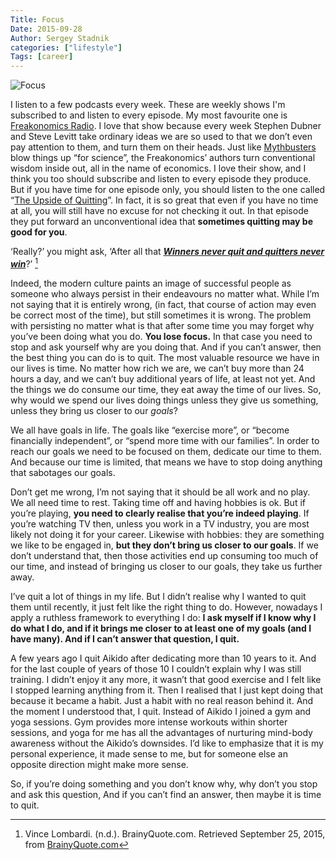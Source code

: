 ```yaml
---
Title: Focus
Date: 2015-09-28
Author: Sergey Stadnik
categories: ["lifestyle"]
Tags: [career]
---
```


![Focus](/images/focus_fotolia_83177710_s.jpg)

I listen to a few podcasts every week. These are weekly shows I'm subscribed to and listen to every episode. My most favourite one is [Freakonomics Radio]( http://freakonomics.com/radio/). I love that show because every week Stephen Dubner and Steve Levitt take ordinary ideas we are so used to that we don’t even pay attention to them, and turn them on their heads. Just like [Mythbusters]( http://www.discovery.com/tv-shows/mythbusters/) blow things up &ldquo;for science&rdquo;, the Freakonomics’ authors turn conventional wisdom inside out, all in the name of economics.
I love their show, and I think you too should subscribe and listen to every episode they produce. But if you have time for one episode only, you should listen to the one called &ldquo;[The Upside of Quitting]( http://freakonomics.com/2011/09/30/new-freakonomics-radio-podcast-the-upside-of-quitting/)&rdquo;. In fact, it is so great that even if you have no time at all, you will still have no excuse for not checking it out.
In that episode they put forward an unconventional idea that **sometimes quitting may be good for you**.
<!-- more -->

&lsquo;Really?&rsquo; you might ask, &lsquo;After all that ***[Winners never quit and quitters never win](http://www.brainyquote.com/quotes/quotes/v/vincelomba122285.html)***?&rsquo; [^1]

Indeed, the modern culture paints an image of successful people as someone who always persist in their endeavours no matter what. While I’m not saying that it is entirely wrong, (in fact, that course of action may even be correct most of the time), but still sometimes it is wrong.
The problem with persisting no matter what is that after some time you may forget why you’ve been doing what you do. **You lose focus.** In that case you need to stop and ask yourself why are you doing that. And if you can’t answer, then the best thing you can do is to quit.
The most valuable resource we have in our lives is time. No matter how rich we are, we can’t buy more than 24 hours a day, and we can’t buy additional years of life, at least not yet. And the things we do consume our time, they eat away the time of our lives. So, why would we spend our lives doing things unless they give us something, unless they bring us closer to our *goals*?

We all have goals in life. The goals like &ldquo;exercise more&rdquo;, or &ldquo;become financially independent&rdquo;, or &ldquo;spend more time with our families&rdquo;. In order to reach our goals we need to be focused on them, dedicate our time to them. And because our time is limited, that means we have to stop doing anything that sabotages our goals.

Don’t get me wrong, I’m not saying that it should be all work and no play. We all need time to rest. Taking time off and having hobbies is ok. But if you’re playing, **you need to clearly realise that you’re indeed playing**. If you’re watching TV then, unless you work in a TV industry, you are most likely not doing it for your career. Likewise with hobbies: they are something we like to be engaged in, **but they don’t bring us closer to our goals**. If we don’t understand that, then those activities end up consuming too much of our time, and instead of bringing us closer to our goals, they take us further away.

I’ve quit a lot of things in my life.  But I didn’t realise why I wanted to quit them until recently, it just felt like the right thing to do. However, nowadays I apply a ruthless framework to everything I do: **I ask myself if I know why I do what I do, and if it brings me closer to at least one of my goals (and  I have many). And if I can’t answer that question, I quit.**

A few years ago I quit Aikido after dedicating more than 10 years to it. And for the last couple of years of those 10 I couldn’t explain why I was still training. I didn’t enjoy it any more, it wasn’t that good exercise and I felt like I stopped learning anything from it. Then I realised that I just kept doing that because it became a habit. Just a habit with no real reason behind it. And the moment I understood that, I quit. Instead of Aikido I joined a gym and yoga sessions. Gym provides more intense workouts within shorter sessions, and yoga for me has all the advantages of nurturing mind-body awareness without the Aikido’s downsides. I’d like to emphasize that it is my personal experience, it made sense to me, but for someone  else an opposite direction might make more sense.

So, if you’re doing something and you don’t know why, why don’t you stop and ask this question, And if you can’t find an answer, then maybe it is time to quit.

[^1]: Vince Lombardi. (n.d.). BrainyQuote.com. Retrieved September 25, 2015, from [BrainyQuote.com](http://www.brainyquote.com/quotes/quotes/v/vincelomba122285.html)
